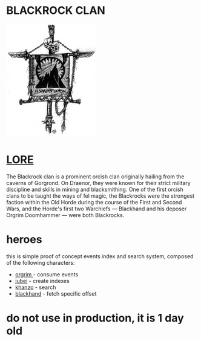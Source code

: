 # BLACKROCK CLAN

![blackrock](_/img/blackrock.jpg)


# [LORE](https://wow.gamepedia.com/Blackrock_clan)

The Blackrock clan is a prominent orcish clan originally hailing from
the caverns of Gorgrond. On Draenor, they were known for their strict
military discipline and skills in mining and blacksmithing. One of the
first orcish clans to be taught the ways of fel magic, the Blackrocks
were the strongest faction within the Old Horde during the course of
the First and Second Wars, and the Horde's first two Warchiefs —
Blackhand and his deposer Orgrim Doomhammer — were both Blackrocks.

# heroes

this is simple proof of concept events index and search system, composed of the following characters:

* [orgrim ](orgrim/) - consume events
* [jubei](jubei/) - create indexes
* [khanzo](khanzo/) - search
* [blackhand](blackhand/) - fetch specific offset

# do not use in production, it is 1 day old